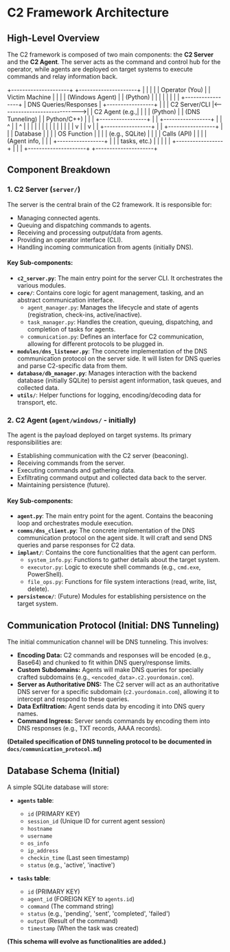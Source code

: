 # C2 Framework Architecture

## High-Level Overview

The C2 framework is composed of two main components: the **C2 Server** and the **C2 Agent**. The server acts as the command and control hub for the operator, while agents are deployed on target systems to execute commands and relay information back.

+---------------------+                            +---------------------+
|                     |                            |                     |
|    Operator (You)   |                            |    Victim Machine   |
|                     |                            |   (Windows Agent)   |
|      (Python)       |                            |                     |
|                     |                            |                     |
| +-----------------+ |     DNS Queries/Responses  | +-----------------+ |
| | C2 Server/CLI   |<---------------------------->| | C2 Agent (e.g.,| |
| |   (Python)      | |      (DNS Tunneling)     | |   Python/C++)   | |
| +-----------------+ |                            | +-----------------+ |
|         ^           |                            |         ^           |
|         |           |                            |         |           |
|         |           |                            |         |           |
|         v           |                            |         v           |
| +-----------------+ |                            | +-----------------+ |
| | Database        | |                            | | OS Function     | |
| | (e.g., SQLite)  | |                            | |   Calls (API) | |
| | (Agent info,    | |                            | +-----------------+ |
| |   tasks, etc.)  | |                            |                     |
| +-----------------+ |                            |                     |
+---------------------+                            +---------------------+

## Component Breakdown

### 1. C2 Server (`server/`)

The server is the central brain of the C2 framework. It is responsible for:
* Managing connected agents.
* Queuing and dispatching commands to agents.
* Receiving and processing output/data from agents.
* Providing an operator interface (CLI).
* Handling incoming communication from agents (initially DNS).

#### Key Sub-components:

* **`c2_server.py`**: The main entry point for the server CLI. It orchestrates the various modules.
* **`core/`**: Contains core logic for agent management, tasking, and an abstract communication interface.
    * `agent_manager.py`: Manages the lifecycle and state of agents (registration, check-ins, active/inactive).
    * `task_manager.py`: Handles the creation, queuing, dispatching, and completion of tasks for agents.
    * `communication.py`: Defines an interface for C2 communication, allowing for different protocols to be plugged in.
* **`modules/dns_listener.py`**: The concrete implementation of the DNS communication protocol on the server side. It will listen for DNS queries and parse C2-specific data from them.
* **`database/db_manager.py`**: Manages interaction with the backend database (initially SQLite) to persist agent information, task queues, and collected data.
* **`utils/`**: Helper functions for logging, encoding/decoding data for transport, etc.

### 2. C2 Agent (`agent/windows/` - initially)

The agent is the payload deployed on target systems. Its primary responsibilities are:
* Establishing communication with the C2 server (beaconing).
* Receiving commands from the server.
* Executing commands and gathering data.
* Exfiltrating command output and collected data back to the server.
* Maintaining persistence (future).

#### Key Sub-components:

* **`agent.py`**: The main entry point for the agent. Contains the beaconing loop and orchestrates module execution.
* **`comms/dns_client.py`**: The concrete implementation of the DNS communication protocol on the agent side. It will craft and send DNS queries and parse responses for C2 data.
* **`implant/`**: Contains the core functionalities that the agent can perform.
    * `system_info.py`: Functions to gather details about the target system.
    * `executor.py`: Logic to execute shell commands (e.g., `cmd.exe`, PowerShell).
    * `file_ops.py`: Functions for file system interactions (read, write, list, delete).
* **`persistence/`**: (Future) Modules for establishing persistence on the target system.

## Communication Protocol (Initial: DNS Tunneling)

The initial communication channel will be DNS tunneling. This involves:
* **Encoding Data:** C2 commands and responses will be encoded (e.g., Base64) and chunked to fit within DNS query/response limits.
* **Custom Subdomains:** Agents will make DNS queries for specially crafted subdomains (e.g., `<encoded_data>.c2.yourdomain.com`).
* **Server as Authoritative DNS:** The C2 server will act as an authoritative DNS server for a specific subdomain (`c2.yourdomain.com`), allowing it to intercept and respond to these queries.
* **Data Exfiltration:** Agent sends data by encoding it into DNS query names.
* **Command Ingress:** Server sends commands by encoding them into DNS responses (e.g., TXT records, AAAA records).

**(Detailed specification of DNS tunneling protocol to be documented in `docs/communication_protocol.md`)**

## Database Schema (Initial)

A simple SQLite database will store:

* **`agents` table**:
    * `id` (PRIMARY KEY)
    * `session_id` (Unique ID for current agent session)
    * `hostname`
    * `username`
    * `os_info`
    * `ip_address`
    * `checkin_time` (Last seen timestamp)
    * `status` (e.g., 'active', 'inactive')

* **`tasks` table**:
    * `id` (PRIMARY KEY)
    * `agent_id` (FOREIGN KEY to `agents.id`)
    * `command` (The command string)
    * `status` (e.g., 'pending', 'sent', 'completed', 'failed')
    * `output` (Result of the command)
    * `timestamp` (When the task was created)

**(This schema will evolve as functionalities are added.)**